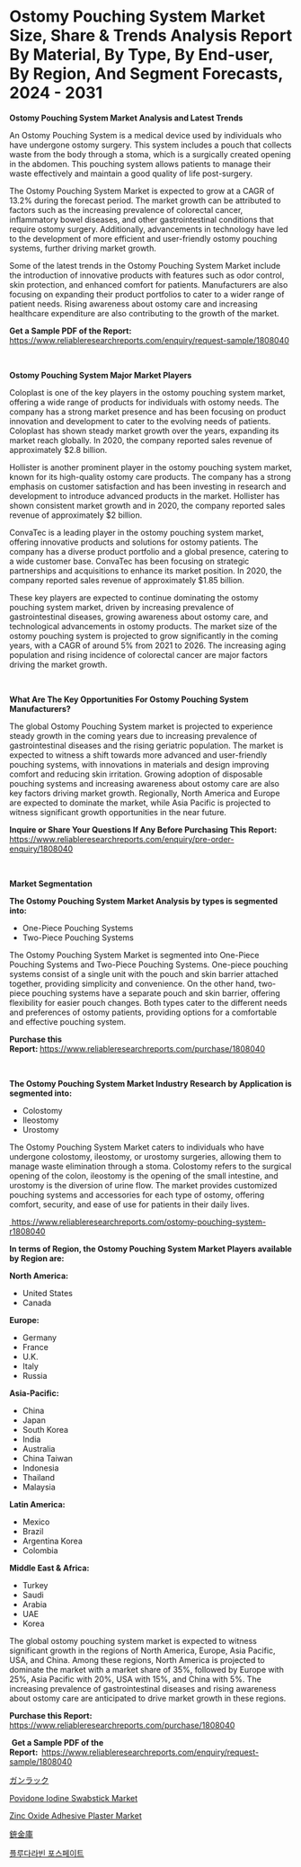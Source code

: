 <p><h1>Ostomy Pouching System Market Size, Share & Trends Analysis Report By Material, By Type, By End-user, By Region, And Segment Forecasts, 2024 - 2031</h1></p><p><strong>Ostomy Pouching System Market Analysis and Latest Trends</strong></p>
<p><p>An Ostomy Pouching System is a medical device used by individuals who have undergone ostomy surgery. This system includes a pouch that collects waste from the body through a stoma, which is a surgically created opening in the abdomen. This pouching system allows patients to manage their waste effectively and maintain a good quality of life post-surgery.</p><p>The Ostomy Pouching System Market is expected to grow at a CAGR of 13.2% during the forecast period. The market growth can be attributed to factors such as the increasing prevalence of colorectal cancer, inflammatory bowel diseases, and other gastrointestinal conditions that require ostomy surgery. Additionally, advancements in technology have led to the development of more efficient and user-friendly ostomy pouching systems, further driving market growth.</p><p>Some of the latest trends in the Ostomy Pouching System Market include the introduction of innovative products with features such as odor control, skin protection, and enhanced comfort for patients. Manufacturers are also focusing on expanding their product portfolios to cater to a wider range of patient needs. Rising awareness about ostomy care and increasing healthcare expenditure are also contributing to the growth of the market.</p></p>
<p><strong>Get a Sample PDF of the Report:&nbsp;</strong> <a href="https://www.reliableresearchreports.com/enquiry/request-sample/1808040">https://www.reliableresearchreports.com/enquiry/request-sample/1808040</a></p>
<p>&nbsp;</p>
<p><strong>Ostomy Pouching System Major Market Players</strong></p>
<p><p>Coloplast is one of the key players in the ostomy pouching system market, offering a wide range of products for individuals with ostomy needs. The company has a strong market presence and has been focusing on product innovation and development to cater to the evolving needs of patients. Coloplast has shown steady market growth over the years, expanding its market reach globally. In 2020, the company reported sales revenue of approximately $2.8 billion.</p><p>Hollister is another prominent player in the ostomy pouching system market, known for its high-quality ostomy care products. The company has a strong emphasis on customer satisfaction and has been investing in research and development to introduce advanced products in the market. Hollister has shown consistent market growth and in 2020, the company reported sales revenue of approximately $2 billion.</p><p>ConvaTec is a leading player in the ostomy pouching system market, offering innovative products and solutions for ostomy patients. The company has a diverse product portfolio and a global presence, catering to a wide customer base. ConvaTec has been focusing on strategic partnerships and acquisitions to enhance its market position. In 2020, the company reported sales revenue of approximately $1.85 billion.</p><p>These key players are expected to continue dominating the ostomy pouching system market, driven by increasing prevalence of gastrointestinal diseases, growing awareness about ostomy care, and technological advancements in ostomy products. The market size of the ostomy pouching system is projected to grow significantly in the coming years, with a CAGR of around 5% from 2021 to 2026. The increasing aging population and rising incidence of colorectal cancer are major factors driving the market growth.</p></p>
<p>&nbsp;</p>
<p><strong>What Are The Key Opportunities For Ostomy Pouching System Manufacturers?</strong></p>
<p><p>The global Ostomy Pouching System market is projected to experience steady growth in the coming years due to increasing prevalence of gastrointestinal diseases and the rising geriatric population. The market is expected to witness a shift towards more advanced and user-friendly pouching systems, with innovations in materials and design improving comfort and reducing skin irritation. Growing adoption of disposable pouching systems and increasing awareness about ostomy care are also key factors driving market growth. Regionally, North America and Europe are expected to dominate the market, while Asia Pacific is projected to witness significant growth opportunities in the near future.</p></p>
<p><strong>Inquire or Share Your Questions If Any Before Purchasing This Report:</strong> <a href="https://www.reliableresearchreports.com/enquiry/pre-order-enquiry/1808040">https://www.reliableresearchreports.com/enquiry/pre-order-enquiry/1808040</a></p>
<p>&nbsp;</p>
<p><strong>Market Segmentation</strong></p>
<p><strong>The Ostomy Pouching System Market Analysis by types is segmented into:</strong></p>
<p><ul><li>One-Piece Pouching Systems</li><li>Two-Piece Pouching Systems</li></ul></p>
<p><p>The Ostomy Pouching System Market is segmented into One-Piece Pouching Systems and Two-Piece Pouching Systems. One-piece pouching systems consist of a single unit with the pouch and skin barrier attached together, providing simplicity and convenience. On the other hand, two-piece pouching systems have a separate pouch and skin barrier, offering flexibility for easier pouch changes. Both types cater to the different needs and preferences of ostomy patients, providing options for a comfortable and effective pouching system.</p></p>
<p><strong>Purchase this Report:&nbsp;</strong><a href="https://www.reliableresearchreports.com/purchase/1808040">https://www.reliableresearchreports.com/purchase/1808040</a></p>
<p>&nbsp;</p>
<p><strong>The Ostomy Pouching System Market Industry Research by Application is segmented into:</strong></p>
<p><ul><li>Colostomy</li><li>Ileostomy</li><li>Urostomy</li></ul></p>
<p><p>The Ostomy Pouching System Market caters to individuals who have undergone colostomy, ileostomy, or urostomy surgeries, allowing them to manage waste elimination through a stoma. Colostomy refers to the surgical opening of the colon, ileostomy is the opening of the small intestine, and urostomy is the diversion of urine flow. The market provides customized pouching systems and accessories for each type of ostomy, offering comfort, security, and ease of use for patients in their daily lives.</p></p>
<p><a href="https://www.reliableresearchreports.com/ostomy-pouching-system-r1808040">&nbsp;https://www.reliableresearchreports.com/ostomy-pouching-system-r1808040</a></p>
<p><strong>In terms of Region, the Ostomy Pouching System Market Players available by Region are:</strong></p>
<p>
    <p> <strong> North America: </strong>
        <ul>
            <li>United States</li>
            <li>Canada</li>
        </ul>
        </p> 
    <p> <strong> Europe: </strong>
        <ul>
            <li>Germany</li>
            <li>France</li>
            <li>U.K.</li>
            <li>Italy</li>
            <li>Russia</li>
        </ul>
        </p> 
    <p> <strong> Asia-Pacific: </strong>
        <ul>
            <li>China</li>
            <li>Japan</li>
            <li>South Korea</li>
            <li>India</li>
            <li>Australia</li>
            <li>China Taiwan</li>
            <li>Indonesia</li>
            <li>Thailand</li>
            <li>Malaysia</li>
        </ul>
        </p> 
    <p> <strong> Latin America: </strong>
        <ul>
            <li>Mexico</li>
            <li>Brazil</li>
            <li>Argentina Korea</li>
            <li>Colombia</li>
        </ul>
        </p> 
    <p> <strong> Middle East & Africa: </strong>
        <ul>
            <li>Turkey</li>
            <li>Saudi</li>
            <li>Arabia</li>
            <li>UAE</li>
            <li>Korea</li>
        </ul>
    </p>
    </p>
<p><p>The global ostomy pouching system market is expected to witness significant growth in the regions of North America, Europe, Asia Pacific, USA, and China. Among these regions, North America is projected to dominate the market with a market share of 35%, followed by Europe with 25%, Asia Pacific with 20%, USA with 15%, and China with 5%. The increasing prevalence of gastrointestinal diseases and rising awareness about ostomy care are anticipated to drive market growth in these regions.</p></p>
<p><strong>Purchase this Report: </strong><a href="https://www.reliableresearchreports.com/purchase/1808040">https://www.reliableresearchreports.com/purchase/1808040</a></p>
<p>&nbsp;<strong>Get a Sample PDF of the Report:&nbsp;&nbsp;</strong><a href="https://www.reliableresearchreports.com/enquiry/request-sample/1808040">https://www.reliableresearchreports.com/enquiry/request-sample/1808040</a></p>
<p><strong></strong></p>
<p><p><a href="https://github.com/kegley4963/Market-Research-Report-List-1/blob/main/788283449793.md">ガンラック</a></p><p><a href="https://github.com/Sarissaschmalingtr6fz2739/Market-Research-Report-List-2/blob/main/povidone-iodine-swabstick-market.md">Povidone Iodine Swabstick Market</a></p><p><a href="https://github.com/jodemen/Market-Research-Report-List-2/blob/main/zinc-oxide-adhesive-plaster-market.md">Zinc Oxide Adhesive Plaster Market</a></p><p><a href="https://github.com/FrancoWeber2023/Market-Research-Report-List-1/blob/main/238899849794.md">銃金庫</a></p><p><a href="https://github.com/trmesnao7959541/Market-Research-Report-List-2/blob/main/808843044762.md">플루다라빈 포스페이트</a></p></p>